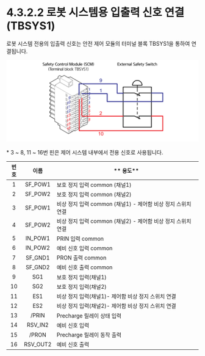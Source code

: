 # 4.3.2.2 로봇 시스템용 입출력 신호 연결(TBSYS1)

로봇 시스템 전용의 입출력 신호는 안전 제어 모듈의 터미널 블록 TBSYS1을 통하여 연결됩니다.

![그림 29 로봇 시스템용 입출력 신호 연결(TBSYS1)](../../../.gitbook/assets/image110.png)

\* 3 \~ 8, 11 \~ 16번 핀은 제어 시스템 내부에서 전용 신호로 사용됩니다.

| **번호** |  **이름**  | **                                        용도** |
| :----: | :------: | ---------------------------------------------- |
|    1   |  SF_POW1 | 보호 정지 입력 common (채널1)                          |
|    2   |  SF_POW2 | 보호 정지 입력 common (채널2)                          |
|    3   |  SF_POW1 | 비상 정지 입력 common (채널1) - 제어함 비상 정지 스위치 연결       |
|    4   |  SF_POW2 | 비상 정지 입력 common (채널2) - 제어함 비상 정지 스위치 연결       |
|    5   |  IN_POW1 | PRIN 입력 common                                 |
|    6   |  IN_POW2 | 예비 신호 입력 common                                |
|    7   |  SF_GND1 | PRON 출력 common                                 |
|    8   |  SF_GND2 | 예비 신호 출력 common                                |
|    9   |    SG1   | 보호 정지 입력(채널1)                                  |
|   10   |    SG2   | 보호 정지 입력(채널2)                                  |
|   11   |    ES1   | 비상 정지 입력(채널1)- 제어함 비상 정지 스위치 연결                |
|   12   |    ES2   | 비상 정지 입력(채널2)- 제어함 비상 정지 스위치 연결                |
|   13   |   /PRIN  | Precharge 릴레이 상태 입력                            |
|   14   |  RSV_IN2 | 예비 신호 입력                                       |
|   15   |   /PRON  | Precharge 릴레이 동작 출력                            |
|   16   | RSV_OUT2 | 예비 신호 출력                                       |






